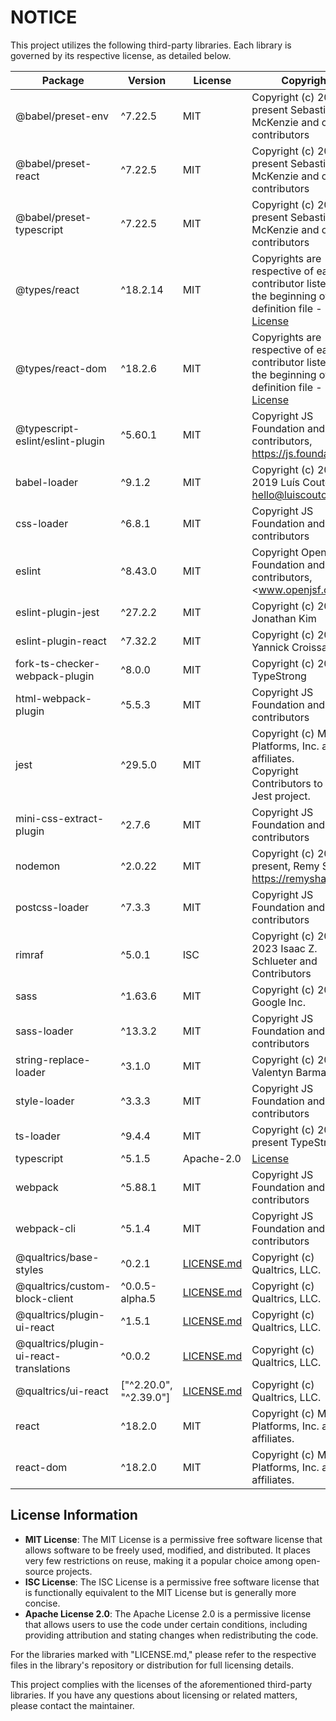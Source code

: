 # NOTICE

This project utilizes the following third-party libraries. Each library is governed by its respective license, as detailed below.

| Package                                      | Version         | License                      | Copyright |
|----------------------------------------------|------------------|------------------------------|-----------|
| @babel/preset-env                            | ^7.22.5         | MIT                          | Copyright (c) 2014-present Sebastian McKenzie and other contributors |
| @babel/preset-react                          | ^7.22.5         | MIT                          | Copyright (c) 2014-present Sebastian McKenzie and other contributors |
| @babel/preset-typescript                     | ^7.22.5         | MIT                          | Copyright (c) 2014-present Sebastian McKenzie and other contributors |
| @types/react                                 | ^18.2.14        | MIT                          | Copyrights are respective of each contributor listed at the beginning of each definition file - [License](https://github.com/DefinitelyTyped/DefinitelyTyped/blob/master/LICENSE)|
| @types/react-dom                             | ^18.2.6         | MIT                          | Copyrights are respective of each contributor listed at the beginning of each definition file - [License](https://github.com/DefinitelyTyped/DefinitelyTyped/blob/master/LICENSE)|
| @typescript-eslint/eslint-plugin             | ^5.60.1         | MIT                          | Copyright JS Foundation and other contributors, https://js.foundation |
| babel-loader                                 | ^9.1.2          | MIT                          | Copyright (c) 2014-2019 Luís Couto <hello@luiscouto.pt> |
| css-loader                                   | ^6.8.1          | MIT                          | Copyright JS Foundation and other contributors |
| eslint                                       | ^8.43.0         | MIT                          | Copyright OpenJS Foundation and other contributors, <www.openjsf.org> |
| eslint-plugin-jest                           | ^27.2.2         | MIT                          | Copyright (c) 2018 Jonathan Kim |
| eslint-plugin-react                          | ^7.32.2         | MIT                          | Copyright (c) 2014 Yannick Croissant |
| fork-ts-checker-webpack-plugin              | ^8.0.0          | MIT                          | Copyright (c) 2020 TypeStrong |
| html-webpack-plugin                          | ^5.5.3          | MIT                          | Copyright JS Foundation and other contributors |
| jest                                         | ^29.5.0         | MIT                          | Copyright (c) Meta Platforms, Inc. and affiliates. <br>Copyright Contributors to the Jest project. |
| mini-css-extract-plugin                      | ^2.7.6          | MIT                          | Copyright JS Foundation and other contributors |
| nodemon                                      | ^2.0.22         | MIT                          | Copyright (c) 2010 - present, Remy Sharp, https://remysharp.com |
| postcss-loader                               | ^7.3.3          | MIT                          | Copyright JS Foundation and other contributors |
| rimraf                                       | ^5.0.1          | ISC                          | Copyright (c) 2011-2023 Isaac Z. Schlueter and Contributors |
| sass                                         | ^1.63.6         | MIT                          | Copyright (c) 2016, Google Inc. |
| sass-loader                                  | ^13.3.2         | MIT                          | Copyright JS Foundation and other contributors |
| string-replace-loader                        | ^3.1.0          | MIT                          | Copyright (c) 2015 Valentyn Barmashyn |
| style-loader                                 | ^3.3.3          | MIT                          | Copyright JS Foundation and other contributors |
| ts-loader                                    | ^9.4.4          | MIT                          | Copyright (c) 2015-present TypeStrong |
| typescript                                   | ^5.1.5          | Apache-2.0                   | [License](https://github.com/microsoft/TypeScript/blob/main/LICENSE.txt) |
| webpack                                      | ^5.88.1         | MIT                          | Copyright JS Foundation and other contributors |
| webpack-cli                                  | ^5.1.4          | MIT                          | Copyright JS Foundation and other contributors |
| @qualtrics/base-styles                      | ^0.2.1          | [LICENSE.md](./LICENSE.md)    | Copyright (c) Qualtrics, LLC. |
| @qualtrics/custom-block-client              | ^0.0.5-alpha.5  | [LICENSE.md](./LICENSE.md)    | Copyright (c) Qualtrics, LLC. |
| @qualtrics/plugin-ui-react                  | ^1.5.1          | [LICENSE.md](./LICENSE.md)    | Copyright (c) Qualtrics, LLC.  |
| @qualtrics/plugin-ui-react-translations     | ^0.0.2          | [LICENSE.md](./LICENSE.md)    | Copyright (c) Qualtrics, LLC.  |
| @qualtrics/ui-react                         | ["^2.20.0", "^2.39.0"] | [LICENSE.md](./LICENSE.md)        | Copyright (c) Qualtrics, LLC. |
| react                                        | ^18.2.0         | MIT                          | Copyright (c) Meta Platforms, Inc. and affiliates. |
| react-dom                                    | ^18.2.0         | MIT                          | Copyright (c) Meta Platforms, Inc. and affiliates. |

## License Information

- **MIT License**: The MIT License is a permissive free software license that allows software to be freely used, modified, and distributed. It places very few restrictions on reuse, making it a popular choice among open-source projects.
- **ISC License**: The ISC License is a permissive free software license that is functionally equivalent to the MIT License but is generally more concise.
- **Apache License 2.0**: The Apache License 2.0 is a permissive license that allows users to use the code under certain conditions, including providing attribution and stating changes when redistributing the code.

For the libraries marked with "LICENSE.md," please refer to the respective files in the library's repository or distribution for full licensing details.

This project complies with the licenses of the aforementioned third-party libraries. If you have any questions about licensing or related matters, please contact the maintainer.
